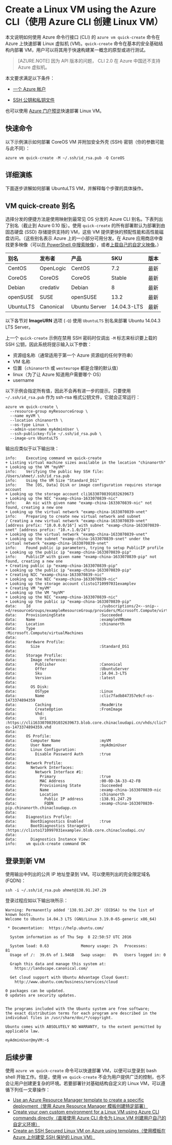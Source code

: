 <properties
    pageTitle="使用 Azure CLI 创建 Linux VM | Azure"
    description="使用 Azure CLI 在 Azure 上为 NodeJs 创建 Linux VM。"
    services="virtual-machines-linux"
    documentationcenter=""
    author="vlivech"
    manager="timlt"
    editor="" />
<tags
    ms.assetid="facb1115-2b4e-4ef3-9905-330e42beb686"
    ms.service="virtual-machines-linux"
    ms.devlang="NA"
    ms.topic="hero-article"
    ms.tgt_pltfrm="vm-linux"
    ms.workload="infrastructure"
    ms.date="09/26/2016"
    wacn.date="03/01/2017"
    ms.author="v-livech" />  


# Create a Linux VM using the Azure CLI（使用 Azure CLI 创建 Linux VM）

本文说明如何使用 Azure 命令行接口 (CLI) 的 `azure vm quick-create` 命令在 Azure 上快速部署 Linux 虚拟机 (VM)。`quick-create` 命令在基本的安全基础结构内部署 VM，用户可以将其用于快速构建某一概念的原型或进行测试。

> [AZURE.NOTE]
因为 API 版本的问题， CLI 2.0 在 Azure 中国还不支持 Azure 虚拟机。

本文要求满足以下条件：

- [一个 Azure 帐户](/pricing/1rmb-trial/)

- [SSH 公钥和私钥文件](/documentation/articles/virtual-machines-linux-mac-create-ssh-keys/)

也可以使用 [Azure 门户预览](/documentation/articles/virtual-machines-linux-quick-create-portal/)快速部署 Linux VM。

## 快速命令

以下示例演示如何部署 CoreOS VM 并附加安全外壳 (SSH) 密钥（你的参数可能与此不同）：

    azure vm quick-create -M ~/.ssh/id_rsa.pub -Q CoreOS

## 详细演练

下面逐步讲解如何部署 UbuntuLTS VM，并解释每个步骤的具体操作。

## VM quick-create 别名

选择分发的便捷方法是使用映射到最常见 OS 分发的 Azure CLI 别名。下表列出了别名（截止到 Azure 0.10 版）。使用 `quick-create` 的所有部署默认为部署到由固态硬盘 (SSD) 存储提供支持的 VM，这些 VM 提供更快的预配性能和高性能磁盘访问。（这些别名表示 Azure 上的一小部分可用分发。在 Azure 应用商店中查找更多映像（可以[在 PowerShell 中搜索映像](/documentation/articles/virtual-machines-linux-cli-ps-findimage/)），或者[上载自己的自定义映像](/documentation/articles/virtual-machines-linux-create-upload-generic/)。）

| 别名 | 发布者 | 产品 | SKU | 版本 |
|:--- |:--- |:--- |:--- |:--- |
| CentOS |OpenLogic |CentOS |7\.2 |最新 |
| CoreOS |CoreOS |CoreOS |Stable |最新 |
| Debian |credativ |Debian |8 |最新 |
| openSUSE |SUSE |openSUSE |13\.2 |最新 |
| UbuntuLTS |Canonical |Ubuntu Server |14\.04.3-LTS |最新 |

以下各节对 **ImageURN** 选项 (`-Q`) 使用 `UbuntuLTS` 别名来部署 Ubuntu 14.04.3 LTS Server。

上一个 `quick-create` 示例在禁用 SSH 密码时仅调出 `-M` 标志来标识要上载的 SSH 公钥，因此系统将提示输入以下参数：

* 资源组名称（通常适用于第一个 Azure 资源组的任何字符串）
* VM 名称
* 位置（`chinanorth` 或 `westeurope` 都是合理的默认值）
* linux（为了让 Azure 知道用户需要哪个 OS）
* username

以下示例会指定所有值，因此不会再有进一步的提示。只要使用 `~/.ssh/id_rsa.pub` 作为 ssh-rsa 格式公钥文件，它就会正常运行：

    azure vm quick-create \
      --resource-group myResourceGroup \
      --name myVM \
      --location chinanorth \
      --os-type Linux \
      --admin-username myAdminUser \
      --ssh-publickey-file ~/.ssh/id_rsa.pub \
      --image-urn UbuntuLTS

输出应类似于以下输出块：

    info:    Executing command vm quick-create
    + Listing virtual machine sizes available in the location "chinanorth"
    + Looking up the VM "myVM"
    info:    Verifying the public key SSH file: /Users/ahmet/.ssh/id_rsa.pub
    info:    Using the VM Size "Standard_DS1"
    info:    The [OS, Data] Disk or image configuration requires storage account
    + Looking up the storage account cli16330708391032639673
    + Looking up the NIC "examp-china-1633070839-nic"
    info:    An nic with given name "examp-china-1633070839-nic" not found, creating a new one
    + Looking up the virtual network "examp-china-1633070839-vnet"
    info:    Preparing to create new virtual network and subnet
    / Creating a new virtual network "examp-china-1633070839-vnet" [address prefix: "10.0.0.0/16"] with subnet "examp-china-1633070839-snet" [address prefix: "10.+.1.0/24"]
    + Looking up the virtual network "examp-china-1633070839-vnet"
    + Looking up the subnet "examp-china-1633070839-snet" under the virtual network "examp-china-1633070839-vnet"
    info:    Found public ip parameters, trying to setup PublicIP profile
    + Looking up the public ip "examp-china-1633070839-pip"
    info:    PublicIP with given name "examp-china-1633070839-pip" not found, creating a new one
    + Creating public ip "examp-china-1633070839-pip"
    + Looking up the public ip "examp-china-1633070839-pip"
    + Creating NIC "examp-china-1633070839-nic"
    + Looking up the NIC "examp-china-1633070839-nic"
    + Looking up the storage account clisto1710997031examplev
    + Creating VM "myVM"
    + Looking up the VM "myVM"
    + Looking up the NIC "examp-china-1633070839-nic"
    + Looking up the public ip "examp-china-1633070839-pip"
    data:    Id                              :/subscriptions/2<--snip-->d/resourceGroups/exampleResourceGroup/providers/Microsoft.Compute/virtualMachines/exampleVMName
    data:    ProvisioningState               :Succeeded
    data:    Name                            :exampleVMName
    data:    Location                        :chinanorth
    data:    Type                            :Microsoft.Compute/virtualMachines
    data:
    data:    Hardware Profile:
    data:      Size                          :Standard_DS1
    data:
    data:    Storage Profile:
    data:      Image reference:
    data:        Publisher                   :Canonical
    data:        Offer                       :UbuntuServer
    data:        Sku                         :14.04.3-LTS
    data:        Version                     :latest
    data:
    data:      OS Disk:
    data:        OSType                      :Linux
    data:        Name                        :clic7fadb847357e9cf-os-1473374894359
    data:        Caching                     :ReadWrite
    data:        CreateOption                :FromImage
    data:        Vhd:
    data:          Uri                       :https://cli16330708391032639673.blob.core.chinacloudapi.cn/vhds/clic7fadb847357e9cf-os-1473374894359.vhd
    data:
    data:    OS Profile:
    data:      Computer Name                 :myVM
    data:      User Name                     :myAdminUser
    data:      Linux Configuration:
    data:        Disable Password Auth       :true
    data:
    data:    Network Profile:
    data:      Network Interfaces:
    data:        Network Interface #1:
    data:          Primary                   :true
    data:          MAC Address               :00-0D-3A-33-42-FB
    data:          Provisioning State        :Succeeded
    data:          Name                      :examp-china-1633070839-nic
    data:          Location                  :chinanorth
    data:            Public IP address       :138.91.247.29
    data:            FQDN                    :examp-china-1633070839-pip.chinanorth.chinacloudapp.cn
    data:
    data:    Diagnostics Profile:
    data:      BootDiagnostics Enabled       :true
    data:      BootDiagnostics StorageUri    :https://clisto1710997031examplev.blob.core.chinacloudapi.cn/
    data:
    data:      Diagnostics Instance View:
    info:    vm quick-create command OK

## 登录到新 VM
使用输出中列出的公共 IP 地址登录到 VM。可以使用列出的完全限定域名 (FQDN)：

    ssh -i ~/.ssh/id_rsa.pub ahmet@138.91.247.29

登录过程应如以下输出块所示：

    Warning: Permanently added '138.91.247.29' (ECDSA) to the list of known hosts.
    Welcome to Ubuntu 14.04.3 LTS (GNU/Linux 3.19.0-65-generic x86_64)

     * Documentation:  https://help.ubuntu.com/

      System information as of Thu Sep  8 22:50:57 UTC 2016

      System load: 0.63              Memory usage: 2%   Processes:       81
      Usage of /:  39.6% of 1.94GB   Swap usage:   0%   Users logged in: 0

      Graph this data and manage this system at:
        https://landscape.canonical.com/

      Get cloud support with Ubuntu Advantage Cloud Guest:
        http://www.ubuntu.com/business/services/cloud

    0 packages can be updated.
    0 updates are security updates.


    The programs included with the Ubuntu system are free software;
    the exact distribution terms for each program are described in the
    individual files in /usr/share/doc/*/copyright.

    Ubuntu comes with ABSOLUTELY NO WARRANTY, to the extent permitted by
    applicable law.

    myAdminUser@myVM:~$

## 后续步骤
使用 `azure vm quick-create` 命令可以快速部署 VM，以便可以登录到 bash shell 开始工作。但是，使用 `vm quick-create` 不会为用户提供广泛的控制，也不会让用户创建更复杂的环境。若要部署针对基础结构自定义的 Linux VM，可以遵循下列任一文章操作：

* [Use an Azure Resource Manager template to create a specific deployment（使用 Azure Resource Manager 模板创建特定部署）](/documentation/articles/virtual-machines-linux-cli-deploy-templates/)
* [Create your own custom environment for a Linux VM using Azure CLI commands directly（直接使用 Azure CLI 命令为 Linux VM 创建用户自己的自定义环境）](/documentation/articles/virtual-machines-linux-create-cli-complete/)
* [Create an SSH Secured Linux VM on Azure using templates（使用模板在 Azure 上创建受 SSH 保护的 Linux VM）](/documentation/articles/virtual-machines-linux-create-ssh-secured-vm-from-template/)

<!---HONumber=Mooncake_0116_2017-->
<!--Update_Description: add information about CLI 2.0-->